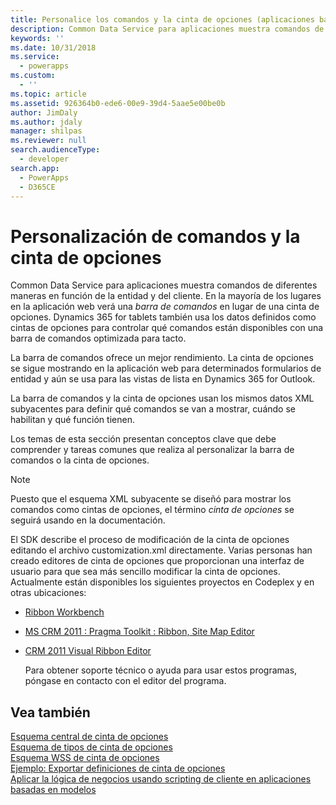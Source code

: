 ```yaml
---
title: Personalice los comandos y la cinta de opciones (aplicaciones basadas en modelos) | Microsoft Docs
description: Common Data Service para aplicaciones muestra comandos de diferentes maneras en función de la entidad y del cliente. En la mayoría de los lugares en la aplicación web verá una barra de comandos en lugar de una cinta de opciones. Dynamics 365 para tabletas también usa los datos definidos como cintas de opciones para controlar qué comandos están disponibles con una barra de comandos optimizada para tacto.
keywords: ''
ms.date: 10/31/2018
ms.service:
  - powerapps
ms.custom:
  - ''
ms.topic: article
ms.assetid: 926364b0-ede6-00e9-39d4-5aae5e00be0b
author: JimDaly
ms.author: jdaly
manager: shilpas
ms.reviewer: null
search.audienceType:
  - developer
search.app:
  - PowerApps
  - D365CE
---
```


# <a name="customize-commands-and-the-ribbon"></a>Personalización de comandos y la cinta de opciones

<!-- https://docs.microsoft.com/en-us/dynamics365/customer-engagement/developer/customize-dev/customize-commands-ribbon -->

 Common Data Service para aplicaciones muestra comandos de diferentes maneras en función de la entidad y del cliente. En la mayoría de los lugares en la aplicación web verá una *barra de comandos* en lugar de una cinta de opciones. Dynamics 365 for tablets también usa los datos definidos como cintas de opciones para controlar qué comandos están disponibles con una barra de comandos optimizada para tacto.  
  
 La barra de comandos ofrece un mejor rendimiento. La cinta de opciones se sigue mostrando en la aplicación web para determinados formularios de entidad y aún se usa para las vistas de lista en Dynamics 365 for Outlook.  
  
 La barra de comandos y la cinta de opciones usan los mismos datos XML subyacentes para definir qué comandos se van a mostrar, cuándo se habilitan y qué función tienen.  
  
 Los temas de esta sección presentan conceptos clave que debe comprender y tareas comunes que realiza al personalizar la barra de comandos o la cinta de opciones.  
  
> [!NOTE]
>  Puesto que el esquema XML subyacente se diseñó para mostrar los comandos como cintas de opciones, el término *cinta de opciones* se seguirá usando en la documentación.  
  
 El SDK describe el proceso de modificación de la cinta de opciones editando el archivo customization.xml directamente. Varias personas han creado editores de cinta de opciones que proporcionan una interfaz de usuario para que sea más sencillo modificar la cinta de opciones. Actualmente están disponibles los siguientes proyectos en Codeplex y en otras ubicaciones:  
  
- [Ribbon Workbench](http://www.develop1.net/public/rwb/ribbonworkbench.aspx)  
  
- [MS CRM 2011 : Pragma Toolkit : Ribbon, Site Map Editor](http://pragmatoolkit.codeplex.com/)  
  
- [CRM 2011 Visual Ribbon Editor](http://crmvisualribbonedit.codeplex.com/)  
  
  Para obtener soporte técnico o ayuda para usar estos programas, póngase en contacto con el editor del programa.  
  
  
## <a name="see-also"></a>Vea también  

 [Esquema central de cinta de opciones](ribbon-core-schema.md)  
 [Esquema de tipos de cinta de opciones](ribbon-types-schema.md)  
 [Esquema WSS de cinta de opciones](ribbon-wss-schema.md)<br/> 
 [Ejemplo: Exportar definiciones de cinta de opciones](sample-export-ribbon-definitions.md)<br/> 
 [Aplicar la lógica de negocios usando scripting de cliente en aplicaciones basadas en modelos](client-scripting.md)
